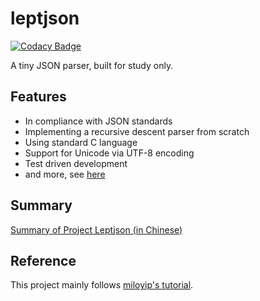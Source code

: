 # leptjson
[![Codacy Badge](https://api.codacy.com/project/badge/Grade/693aa87ac4014017bc2729eb8f0168f5)](https://www.codacy.com/manual/keithnull/leptjson?utm_source=github.com&amp;utm_medium=referral&amp;utm_content=keithnull/leptjson&amp;utm_campaign=Badge_Grade)

A tiny JSON parser, built for study only.

## Features
*   In compliance with JSON standards
*   Implementing a recursive descent parser from scratch
*   Using standard C language
*   Support for Unicode via UTF-8 encoding
*   Test driven development
*   and more, see [here](https://github.com/miloyip/json-tutorial#%E5%AF%B9%E8%B1%A1%E4%B8%8E%E7%9B%AE%E6%A0%87)

## Summary
[Summary of Project Leptjson (in Chinese)](https://imwzk.com/summary-of-project-leptjson/)

## Reference
This project mainly follows  [miloyip's tutorial](https://github.com/miloyip/json-tutorial).

